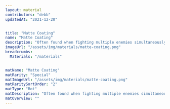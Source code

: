 ```yaml
---
layout: material
contributors: "debb"
updatedAt: "2021-12-20"


title: "Matte Coating"
name: "Matte Coating"
description: "Often found when fighting multiple enemies simultaneously"
imageUrl: "/assets/img/materials/matte-coating.png"
breadcrumbs:
  Materials: "/materials"


matName: "Matte Coating"
matRarity: "Special"
matImageUrl: "/assets/img/materials/matte-coating.png"
matRaritySortOrder: "2"
matType: "Bot"
matDescription: "Often found when fighting multiple enemies simultaneously"
matOverview: ""
---
```

